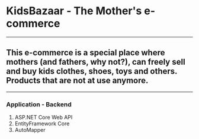 # KidsBazaar - The Mother's e-commerce

------

## This e-commerce is a special place where mothers (and fathers, why not?), can freely sell and buy kids clothes, shoes, toys and others. Products that are not at use anymore.

------

### Application - Backend

1. ASP.NET Core Web API
2. EntityFramework Core
3. AutoMapper
